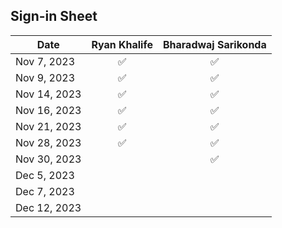 ## Sign-in Sheet

| Date        | Ryan Khalife | Bharadwaj Sarikonda |
|-------------|:------------:|:--------------------:|
| Nov 7, 2023 |      ✅      |          ✅          |
| Nov 9, 2023 |      ✅      |           ✅            |
| Nov 14, 2023|      ✅      |          ✅            |
| Nov 16, 2023|      ✅      |           ✅            |
| Nov 21, 2023|      ✅      |            ✅           |
| Nov 28, 2023|      ✅      |             ✅         |
| Nov 30, 2023|             |              ✅          |
| Dec 5, 2023 |             |                      |
| Dec 7, 2023 |             |                      |
| Dec 12, 2023|             |                      |
